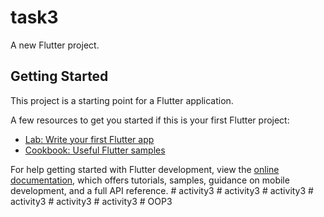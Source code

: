 # task3

A new Flutter project.

## Getting Started

This project is a starting point for a Flutter application.

A few resources to get you started if this is your first Flutter project:

- [Lab: Write your first Flutter app](https://docs.flutter.dev/get-started/codelab)
- [Cookbook: Useful Flutter samples](https://docs.flutter.dev/cookbook)

For help getting started with Flutter development, view the
[online documentation](https://docs.flutter.dev/), which offers tutorials,
samples, guidance on mobile development, and a full API reference.
#   a c t i v i t y 3  
 #   a c t i v i t y 3  
 #   a c t i v i t y 3  
 #   a c t i v i t y 3  
 #   a c t i v i t y 3  
 #   a c t i v i t y 3  
 #   O O P 3  
 